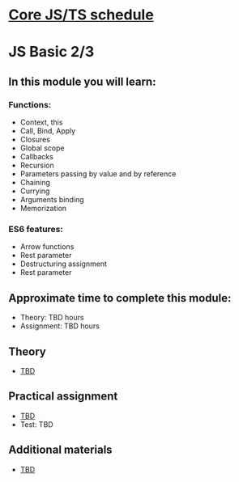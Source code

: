 # [Core JS/TS schedule](../README.md) 
# JS Basic 2/3 

## In this module you will learn:

### Functions:
- Context, this
- Call, Bind, Apply
- Closures
- Global scope
- Callbacks
- Recursion
- Parameters passing by value and by reference
- Chaining
- Currying
- Arguments binding
- Memorization

### ES6 features:
- Arrow functions
- Rest parameter
- Destructuring assignment
- Rest parameter

## Approximate time to complete this module:

- Theory: TBD hours
- Assignment: TBD hours

## Theory

- [TBD](#)

## Practical assignment

- [TBD](#)
- Test: TBD

## Additional materials

- [TBD](#)
